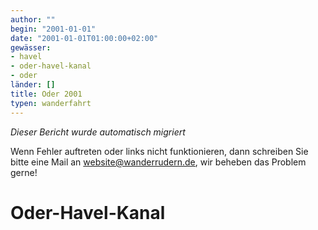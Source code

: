 ```yaml
---
author: ""
begin: "2001-01-01"
date: "2001-01-01T01:00:00+02:00"
gewässer:
- havel
- oder-havel-kanal
- oder
länder: []
title: Oder 2001
typen: wanderfahrt
---
```



*Dieser Bericht wurde automatisch migriert*

Wenn Fehler auftreten oder links nicht funktionieren, dann schreiben Sie bitte eine Mail an website@wanderrudern.de, wir beheben das Problem gerne!



# Oder-Havel-Kanal



